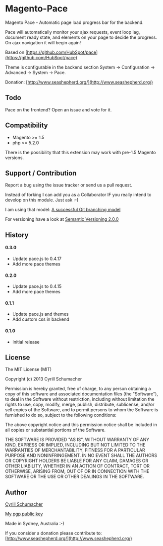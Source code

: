 Magento-Pace
============

Magento Pace - Automatic page load progress bar for the backend.

Pace will automatically monitor your ajax requests, event loop lag, document ready state, and elements on your
page to decide the progress. On ajax navigation it will begin again!

Based on [https://github.com/HubSpot/pace](https://github.com/HubSpot/pace)

Theme is configurable in the backend section System -> Configuration -> Advanced
-> System -> Pace.

Donation: [http://www.seashepherd.org/](http://www.seashepherd.org/)

Todo
----

Pace on the frontend? Open an issue and vote for it.

Compatibility
-------------

- Magento >= 1.5
- php >= 5.2.0

There is the possibility that this extension may work with pre-1.5 Magento versions.

Support / Contribution
----------------------

Report a bug using the issue tracker or send us a pull request.

Instead of forking I can add you as a Collaborator IF you really intend to develop on this module. Just ask :-)

I am using that model: [A successful Git branching model](http://nvie.com/posts/a-successful-git-branching-model/)

For versioning have a look at [Semantic Versioning 2.0.0](http://semver.org/)

History
-------

#### 0.3.0

- Update pace.js to 0.4.17
- Add more pace themes

#### 0.2.0

- Update pace.js to 0.4.15
- Add more pace themes

#### 0.1.1

- Update pace.js and themes
- Add custom css in backend

#### 0.1.0

- Initial release

License
-------

The MIT License (MIT)

Copyright (c) 2013 Cyrill Schumacher

Permission is hereby granted, free of charge, to any person obtaining a copy of
this software and associated documentation files (the "Software"), to deal in
the Software without restriction, including without limitation the rights to
use, copy, modify, merge, publish, distribute, sublicense, and/or sell copies of
the Software, and to permit persons to whom the Software is furnished to do so,
subject to the following conditions:

The above copyright notice and this permission notice shall be included in all
copies or substantial portions of the Software.

THE SOFTWARE IS PROVIDED "AS IS", WITHOUT WARRANTY OF ANY KIND, EXPRESS OR
IMPLIED, INCLUDING BUT NOT LIMITED TO THE WARRANTIES OF MERCHANTABILITY, FITNESS
FOR A PARTICULAR PURPOSE AND NONINFRINGEMENT. IN NO EVENT SHALL THE AUTHORS OR
COPYRIGHT HOLDERS BE LIABLE FOR ANY CLAIM, DAMAGES OR OTHER LIABILITY, WHETHER
IN AN ACTION OF CONTRACT, TORT OR OTHERWISE, ARISING FROM, OUT OF OR IN
CONNECTION WITH THE SOFTWARE OR THE USE OR OTHER DEALINGS IN THE SOFTWARE.

Author
------

[Cyrill Schumacher](https://github.com/SchumacherFM)

[My pgp public key](http://www.schumacher.fm/cyrill.asc)

Made in Sydney, Australia :-)

If you consider a donation please contribute to: [http://www.seashepherd.org/](http://www.seashepherd.org/)

